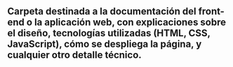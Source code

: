 ## Carpeta destinada a la documentación del front-end o la aplicación web, con explicaciones sobre el diseño, tecnologías utilizadas (HTML, CSS, JavaScript), cómo se despliega la página, y cualquier otro detalle técnico.